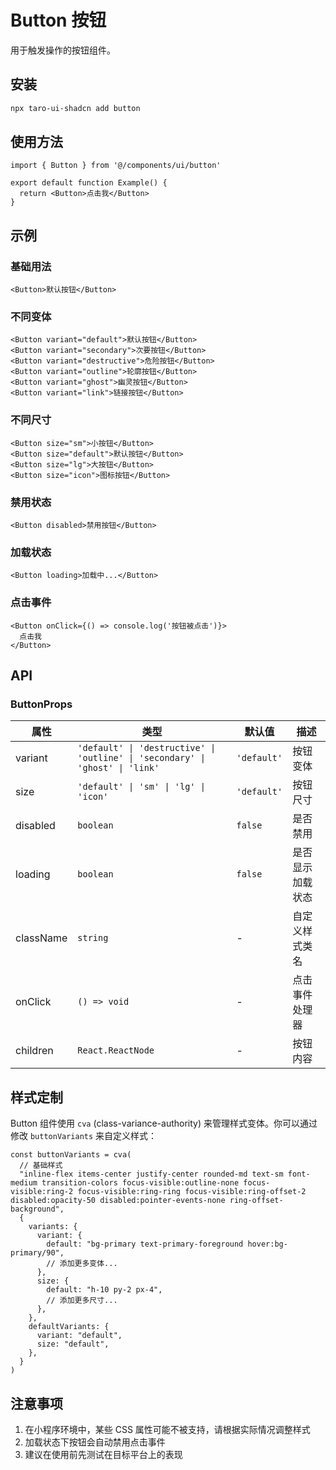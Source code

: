 # Button 按钮

用于触发操作的按钮组件。

## 安装

```bash
npx taro-ui-shadcn add button
```

## 使用方法

```tsx
import { Button } from '@/components/ui/button'

export default function Example() {
  return <Button>点击我</Button>
}
```

## 示例

### 基础用法

```tsx
<Button>默认按钮</Button>
```

### 不同变体

```tsx
<Button variant="default">默认按钮</Button>
<Button variant="secondary">次要按钮</Button>
<Button variant="destructive">危险按钮</Button>
<Button variant="outline">轮廓按钮</Button>
<Button variant="ghost">幽灵按钮</Button>
<Button variant="link">链接按钮</Button>
```

### 不同尺寸

```tsx
<Button size="sm">小按钮</Button>
<Button size="default">默认按钮</Button>
<Button size="lg">大按钮</Button>
<Button size="icon">图标按钮</Button>
```

### 禁用状态

```tsx
<Button disabled>禁用按钮</Button>
```

### 加载状态

```tsx
<Button loading>加载中...</Button>
```

### 点击事件

```tsx
<Button onClick={() => console.log('按钮被点击')}>
  点击我
</Button>
```

## API

### ButtonProps

| 属性 | 类型 | 默认值 | 描述 |
| --- | --- | --- | --- |
| variant | `'default' \| 'destructive' \| 'outline' \| 'secondary' \| 'ghost' \| 'link'` | `'default'` | 按钮变体 |
| size | `'default' \| 'sm' \| 'lg' \| 'icon'` | `'default'` | 按钮尺寸 |
| disabled | `boolean` | `false` | 是否禁用 |
| loading | `boolean` | `false` | 是否显示加载状态 |
| className | `string` | - | 自定义样式类名 |
| onClick | `() => void` | - | 点击事件处理器 |
| children | `React.ReactNode` | - | 按钮内容 |

## 样式定制

Button 组件使用 `cva` (class-variance-authority) 来管理样式变体。你可以通过修改 `buttonVariants` 来自定义样式：

```tsx
const buttonVariants = cva(
  // 基础样式
  "inline-flex items-center justify-center rounded-md text-sm font-medium transition-colors focus-visible:outline-none focus-visible:ring-2 focus-visible:ring-ring focus-visible:ring-offset-2 disabled:opacity-50 disabled:pointer-events-none ring-offset-background",
  {
    variants: {
      variant: {
        default: "bg-primary text-primary-foreground hover:bg-primary/90",
        // 添加更多变体...
      },
      size: {
        default: "h-10 py-2 px-4",
        // 添加更多尺寸...
      },
    },
    defaultVariants: {
      variant: "default",
      size: "default",
    },
  }
)
```

## 注意事项

1. 在小程序环境中，某些 CSS 属性可能不被支持，请根据实际情况调整样式
2. 加载状态下按钮会自动禁用点击事件
3. 建议在使用前先测试在目标平台上的表现